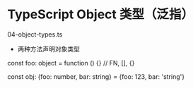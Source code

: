 # TypeScript Object 类型（泛指）

04-object-types.ts

- 两种方法声明对象类型

const foo: object = function () {}  // FN, [], {}

const obj: {foo: number, bar: string} = {foo: 123, bar: 'string'}